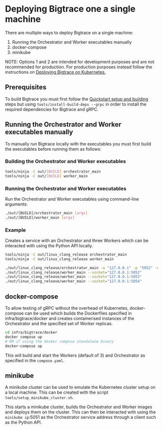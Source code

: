 # Deploying Bigtrace one a single machine

There are multiple ways to deploy Bigtrace on a single machine:

1. Running the Orchestrator and Worker executables manually
2. docker-compose
3. minikube

NOTE: Options 1 and 2 are intended for development purposes and are not recommended for production. For production purposes instead follow the instructions on [Deploying Bigtrace on Kubernetes.](deploying-bigtrace-on-kubernetes)

## Prerequisites
To build Bigtrace you must first follow the [Quickstart setup and building](/docs/contributing/getting-started.md#quickstart) steps but using `tools/install-build-deps --grpc` in order to install the required dependencies for Bigtrace and gRPC.

## Running the Orchestrator and Worker executables manually
To manually run Bigtrace locally with the executables you must first build the executables before running them as follows:

### Building the Orchestrator and Worker executables
```bash
tools/ninja -C out/[BUILD] orchestrator_main
tools/ninja -C out/[BUILD] worker_main
```

### Running the Orchestrator and Worker executables
Run the Orchestrator and Worker executables using command-line arguments:

```bash
./out/[BUILD]/orchestrator_main [args]
./out/[BUILD]/worker_main [args]
```

### Example
Creates a service with an Orchestrator and three Workers which can be interacted with using the Python API locally.
```bash
tools/ninja -C out/linux_clang_release orchestrator_main
tools/ninja -C out/linux_clang_release worker_main

./out/linux_clang_release/orchestrator_main -w "127.0.0.1" -p "5052" -n "3"
./out/linux_clang_release/worker_main --socket="127.0.0.1:5052"
./out/linux_clang_release/worker_main --socket="127.0.0.1:5053"
./out/linux_clang_release/worker_main --socket="127.0.0.1:5054"
```

## docker-compose
To allow testing of gRPC without the overhead of Kubernetes, docker-compose can be used which builds the Dockerfiles specified in infra/bigtrace/docker and creates containerised instances of the Orchestrator and the specified set of Worker replicas.

```bash
cd infra/bigtrace/docker
docker compose up
# OR if using the docker compose standalone binary
docker-compose up
```
This will build and start the Workers (default of 3) and Orchestrator as specified in the `compose.yaml`.

## minikube
A minikube cluster can be used to emulate the Kubernetes cluster setup on a local machine. This can be created with the script `tools/setup_minikube_cluster.sh`.

This starts a minikube cluster, builds the Orchestrator and Worker images and deploys them on the cluster. This can then be interacted with using the `minikube ip`:5051 as the Orchestrator service address through a client such as the Python API.

